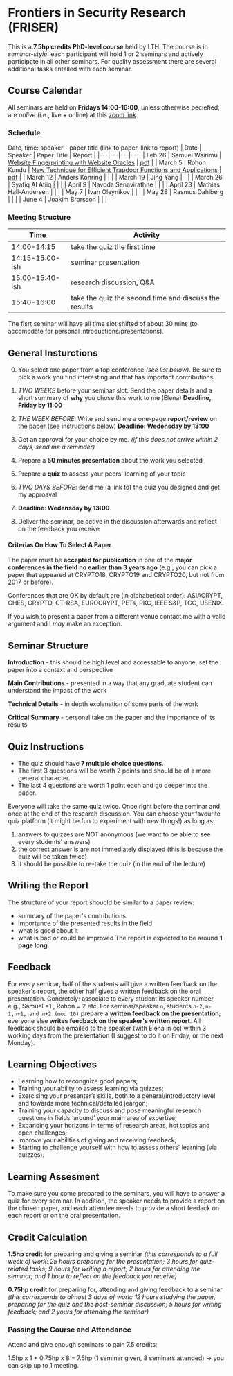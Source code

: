 # Frontiers in Security Research (FRISER)
This is a **7.5hp credits PhD-level course** held by LTH. The course is in *seminar-style*: each participant will hold 1 or 2 seminars and actively participate in all other seminars. For quality assessment there are several additional tasks entailed with each seminar.

## Course Calendar
All seminars are held on **Fridays 14:00-16:00**, unless otherwise peciefied; are *onlive* (i.e., live + online) at this [zoom link](https://lu-se.zoom.us/j/68780371625).

### Schedule
Date, time: speaker - paper title (link to paper, link to report)
| Date  | Speaker  | Paper Title  | Report  | 
|---|---|---|---|
| Feb 26  | Samuel Wairimu  | [Website Fingerprinting with Website Oracles](https://content.sciendo.com/downloadpdf/journals/popets/2020/1/article-p235.xml)  | [pdf](https://github.com/epagnin/frontiers-in-security-research/blob/main/Website%20Fingerprinting%20with%20Website%20Oracles%20-%20Report.pdf)  |
| March 5  | Rohon Kundu  | [New Technique for Efficient Trapdoor Functions and Applications](https://link.springer.com/content/pdf/10.1007%2F978-3-030-17659-4_2.pdf)  | [pdf](https://github.com/epagnin/frontiers-in-security-research/blob/main/New%20Techniques%20%20-%20Report.pdf)  |
| March 12  | Anders Konring  |   |   |
| March 19  | Jing Yang  |   |   |
| March 26  | Syafiq Al Atiiq |   |   |
| April 9  | Navoda Senavirathne  |   |   |
| April 23  | Mathias Hall-Andersen  |   |   |
| May 7  | Ivan Oleynikov  |   |   |
| May 28  | Rasmus Dahlberg  |   |   |
| June 4  | Joakim Brorsson  |   |   |

### Meeting Structure
| Time  | Activity  | 
|---|---|
| 14:00-14:15 | take the quiz the first time |
| 14:15-15:00-ish | seminar presentation |
|15:00-15:40-ish | research discussion, Q&A |
|15:40-16:00 | take the quiz the second time and discuss the results |

The fisrt seminar will have all time slot shifted of about 30 mins (to accomodate for personal introductions/presentations).

## General Insturctions
0. You select one paper from a top conference _(see list below)_. Be sure to pick a work you find interesting and that has important contributions
1. _TWO WEEKS_ before your seminar slot: Send the paper details and a short summary of **why** you chose this work to me (Elena) 
**Deadline, Friday by 11:00**
2. _THE WEEK BEFORE_: Write and send me a one-page **report/review** on the paper (see instructions below) 
**Deadline: Wedensday by 13:00**  
3. Get an approval for your choice by me. _(if this does not arrive within 2 days, send me a reminder)_
4. Prepare a **50 minutes presentation** about the work you selected
5. Prepare a **quiz** to assess your peers' learning of your topic
6. _TWO DAYS BEFORE_: send me (a link to) the quiz you designed and get my approaval 
7. **Deadline: Wedensday by 13:00**

7. Deliver the seminar, be active in the discussion afterwards and reflect on the feedback you receive

#### Criterias On How To Select A Paper
The paper must be **accepted for publication** in one of the **major conferences in the field no earlier than 3 years ago** 
(e.g., you can pick a paper that appeared at CRYPTO18, CRYPTO19 and CRYPTO20, but not from 2017 or before). 

Conferences that are OK by default are (in alphabetical order): 
ASIACRYPT, CHES, CRYPTO, CT-RSA, EUROCRYPT, PETs, PKC, IEEE S&P, TCC, USENIX.

If you wish to present a paper from a different venue contact me with a valid argument and I _may_ make an exception.

## Seminar Structure
**Introduction** - this should be high level and accessable to anyone, set the paper into a context and perspective

**Main Contributions** - presented in a way that any graduate student can understand the impact of the work

**Technical Details** - in depth explanation of some parts of the work

**Critical Summary** - personal take on the paper and the importance of its results

## Quiz Instructions
* The quiz should have **7 multiple choice questions**.
* The first 3 questions will be worth 2 points and should be of a more general character.
* The last 4 questions are worth 1 point each and go deeper into the paper.

Everyone will take the same quiz twice. Once right before the seminar and once at the end of the research discussion. 
You can choose your favourite quiz platform (it might be fun to experiment with new things!) as long as: 

1. answers to quizzes are NOT anonymous (we want to be able to see every students' answers)
2. the correct answer is are not immediately displayed (this is because the quiz will be taken twice)
3. it should be possible to re-take the quiz (in the end of the lecture)

## Writing the Report
The structure of your report shouold be similar to a paper review: 
- summary of the paper's contributions
- importance of the presented results in the field
- what is good about it
- what is bad or could be improved
The report is expected to be around **1 page long**.

## Feedback
For every seminar, half of the students will give a written feedback on the speaker's report, the other half gives a written feedback on the oral presentation. 
Concretely: associate to every student its speaker number, e.g., Samuel =1 , Rohon = 2 etc. 
For seminar/speaker `n`, students `n-2,n-1,n+1, and n+2 (mod 10)` prepare a **written feedback on the presentation**; everyone else **writes feedback on the speaker's written report**. All feedback should be emailed to the speaker (with Elena in cc) within 3 working days from the presentation (I suggest to do it on Friday, or the next Monday).

## Learning Objectives
* Learning how to recongnize good papers;
* Training your ability to assess learning via quizzes;
* Exercising your presenter’s skills, both to a general/introductory level and towards more technical/detailed jeargon; 
* Training your capacity to discuss and pose meaningful research questions in fields ‘around’ your main area of expertise;
* Expanding your horizons in terms of research areas, hot topics and open challenges;
* Improve your abilities of giving and receiving feedback;
* Starting to challenge yourself with how to assess others' learning (via quizzes).

## Learning Assesment 
To make sure you come prepared to the seminars, you will have to answer a quiz for every seminar. In addition, the speaker needs to provide a report on the chosen paper, and each attendee needs to provide a short feedack on each report or on the oral presentation. 


## Credit Calculation
**1.5hp credit** for preparing and giving a seminar 
*(this corresponds to a full week of work: 25 hours preparing for the presentation; 3 hours for quiz-related tasks; 9 hours for writing a report; 2 hours for attending the seminar; and 1 hour to reflect on the feedback you receive)*

**0.75hp credit** for preparing for, attending and giving feedback to a seminar 
*(this corresponds to almost 3 days of work: 12 hours studying the paper, preparing for the quiz and the post-seminar discussion; 5 hours for writing feedback; and 2 yours for attending the seminar)* 

### Passing the Course and Attendance
Attend and give enough seminars to gain 7.5 credits:

1.5hp x 1 + 0.75hp x 8 = 7.5hp (1 seminar given, 8 seminars attended) -> you can skip up to 1 meeting.
